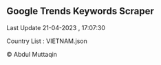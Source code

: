 

## Google Trends Keywords Scraper 
 
Last Update 21-04-2023 , 17:07:30

Country List :
VIETNAM.json



© Abdul Muttaqin 
